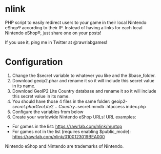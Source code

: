 # nlink
PHP script to easily redirect users to your game in their local Nintendo eShop® according to their IP.
Instead of having a links for each local Nintendo eShop®, just share one on your posts!

If you use it, ping me in Twitter at @rawrlabgames!
	
# Configuration
1. Change the $secret variable to whatever you like and the $base_folder.
2. Download geoip2.phar and rename it so it will include this secret value in its name.
3. Download GeoIP2 Lite Country database and rename it so it will include this secret value in its name.
4. You should have those 4 files in the same folder: 
	geoip2-$secret.phar
	GeoLite2-Country-$secret.mmdb
	.htaccess
	index.php
5. Configure the variables from below
6. Create your worldwide Nintendo eShop URLs!
  URL examples:
  - For games in the list: 
    https://rawrlab.com/nlink/murtop
  - For games not in the list (requires enabling $public_mode): 
    https://rawrlab.com/nlink/0100123019BEA000
    
    
Nintendo eShop and Nintendo are trademarks of Nintendo.
